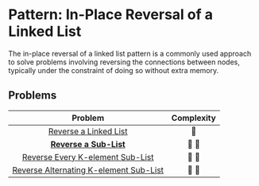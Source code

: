 # Pattern: In-Place Reversal of a Linked List

The in-place reversal of a linked list pattern is a commonly used approach to solve problems involving reversing the connections between nodes, typically under the constraint of doing so without extra memory.

## Problems

|                                         Problem                                          |   Complexity    |
| :--------------------------------------------------------------------------------------: | :-------------: |
|                  [Reverse a Linked List](./01-reverse-a-linked-list.md)                  |     :star2:     |
|                   **[Reverse a Sub-List](./02-reverse-a-sub-list.md)**                   | :star2: :star2: |
|       [Reverse Every K-element Sub-List](./03-reverse-every-k-element-sub-list.md)       | :star2: :star2: |
| [Reverse Alternating K-element Sub-List](./04-reverse-alternating-k-element-sub-list.md) | :star2: :star2: |
